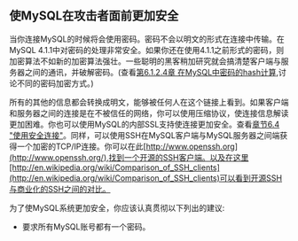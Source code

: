 ## 使MySQL在攻击者面前更加安全
当你连接MySQL的时候将会使用密码。密码不会以明文的形式在连接中传输。在MySQL 4.1.1中对密码的处理非常安全。如果你还在使用4.1.1之前形式的密码，则加密算法不如新的加密算法强壮。一些聪明的黑客稍加研究就会搞清楚客户端与服务器之间的通讯，并破解密码。(查看[第6.1.2.4章 在MySQL中密码的hash计算](),讨论不同的密码加密方式。)

所有的其他的信息都会转换成明文，能够被任何人在这个链接上看到。如果客户端和服务器之间的连接是在不被信任的网络，你可以使用压缩协议，使连接信息解读更加困难。你也可以使用MySQL的内部SSL支持使连接更加安全。查看[章节6.4 "使用安全连接"]()。同样，可以使用SSH在MySQL客户端与MySQL服务器之间端获得一个加密的TCP/IP连接。你可以在此[http://www.openssh.org](http://www.openssh.org/),找到一个开源的SSH客户端。以及在这里[http://en.wikipedia.org/wiki/Comparison_of_SSH_clients](http://en.wikipedia.org/wiki/Comparison_of_SSH_clients)可以看到开源SSH与商业化的SSH之间的对比。

为了使MySQL系统更加安全，你应该认真贯彻以下列出的建议:

* 要求所有MySQL账号都有一个密码。
